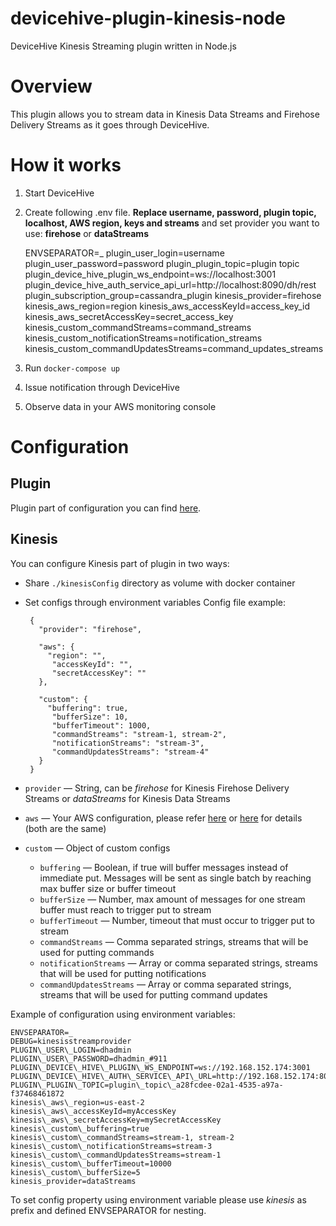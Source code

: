 # devicehive-plugin-kinesis-node
DeviceHive Kinesis Streaming plugin written in Node.js
# Overview
This plugin allows you to stream data in Kinesis Data Streams and Firehose Delivery Streams as it goes through DeviceHive.

# How it works

 1. Start DeviceHive
 2. Create following .env file. **Replace username, password, plugin topic, localhost, AWS region, keys and streams** and set provider you want to use: **firehose** or **dataStreams**

    ENVSEPARATOR=\_
    plugin\_user\_login=username
    plugin\_user\_password=password
    plugin\_plugin\_topic=plugin topic
    plugin\_device\_hive\_plugin\_ws\_endpoint=ws://localhost:3001
    plugin\_device\_hive\_auth\_service\_api\_url=http://localhost:8090/dh/rest
    plugin\_subscription\_group=cassandra\_plugin
    kinesis\_provider=firehose
    kinesis\_aws\_region=region
    kinesis\_aws\_accessKeyId=access\_key\_id
    kinesis\_aws\_secretAccessKey=secret\_access\_key
    kinesis\_custom\_commandStreams=command\_streams
    kinesis\_custom\_notificationStreams=notification\_streams
    kinesis\_custom\_commandUpdatesStreams=command\_updates\_streams

 3. Run `docker-compose up`
 4. Issue notification through DeviceHive
 5. Observe data in your AWS monitoring console

# Configuration
## Plugin
Plugin part of configuration you can find [here](https://github.com/devicehive/devicehive-plugin-core-node#configuration).
## Kinesis
You can configure Kinesis part of plugin in two ways:

 - Share `./kinesisConfig` directory as volume with docker container
 - Set configs through environment variables
Config file example:

	    {
		  "provider": "firehose",

		  "aws": {
		    "region": "",
			 "accessKeyId": "",
			 "secretAccessKey": ""
		  },

		  "custom": {
		    "buffering": true,
			 "bufferSize": 10,
			 "bufferTimeout": 1000,
			 "commandStreams": "stream-1, stream-2",
			 "notificationStreams": "stream-3",
			 "commandUpdatesStreams": "stream-4"
		  }
		}

 - `provider` — String, can be *firehose* for Kinesis Firehose Delivery Streams or *dataStreams* for Kinesis Data Streams
 - `aws` — Your AWS configuration, please refer [here](https://docs.aws.amazon.com/AWSJavaScriptSDK/latest/AWS/Kinesis.html#constructor-property) or [here](https://docs.aws.amazon.com/AWSJavaScriptSDK/latest/AWS/Firehose.html#constructor-property) for details (both are the same)
 - `custom` — Object of custom configs
	 - `buffering` — Boolean, if true will buffer messages instead of immediate put. Messages will be sent as single batch by reaching max buffer size or buffer timeout
	 - `bufferSize` — Number, max amount of messages for one stream buffer must reach to trigger put to stream
	 - `bufferTimeout` — Number, timeout that must occur to trigger put to stream
	 - `commandStreams` — Comma separated strings, streams that will be used for putting commands
	 - `notificationStreams` — Array or comma separated strings, streams that will be used for putting notifications
	 - `commandUpdatesStreams` — Array or comma separated strings, streams that will be used for putting command updates

Example of configuration using environment variables:

    ENVSEPARATOR=_
	DEBUG=kinesisstreamprovider
	PLUGIN\_USER\_LOGIN=dhadmin
	PLUGIN\_USER\_PASSWORD=dhadmin_#911
	PLUGIN\_DEVICE\_HIVE\_PLUGIN\_WS_ENDPOINT=ws://192.168.152.174:3001
	PLUGIN\_DEVICE\_HIVE\_AUTH\_SERVICE\_API\_URL=http://192.168.152.174:8090/dh/rest
	PLUGIN\_PLUGIN\_TOPIC=plugin\_topic\_a28fcdee-02a1-4535-a97a-f37468461872
	kinesis\_aws\_region=us-east-2
	kinesis\_aws\_accessKeyId=myAccessKey
	kinesis\_aws\_secretAccessKey=mySecretAccessKey
	kinesis\_custom\_buffering=true
	kinesis\_custom\_commandStreams=stream-1, stream-2
	kinesis\_custom\_notificationStreams=stream-3
	kinesis\_custom\_commandUpdatesStreams=stream-1
	kinesis\_custom\_bufferTimeout=10000
	kinesis\_custom\_bufferSize=5
	kinesis_provider=dataStreams
To set config property using environment variable please use *kinesis* as prefix and defined ENVSEPARATOR for nesting.